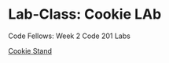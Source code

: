 # Lab-Class: Cookie LAb

Code Fellows: Week 2 Code 201 Labs

[Cookie Stand](https://github.com/Jeremy-Cleland/cookie-stand/deployments/activity_log?environment=github-pages)
